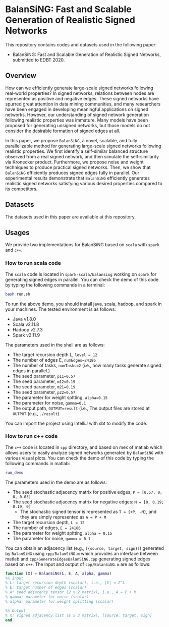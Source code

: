 # BalanSiNG: Fast and Scalable Generation of Realistic Signed Networks

This repository contains codes and datasets used in the following paper:
* BalanSiNG: Fast and Scalable Generation of Realistic Signed Networks, submitted to EDBT 2020.

## Overview
How can we efficiently generate large-scale signed networks following real-world properties?
In signed networks, relations between nodes are represented as positive and negative edges.
These signed networks have spurred great attention in data mining  communities, and many researchers have been engaged in developing meaningful applications on signed networks.
However, our understanding of signed network generation following realistic properties was immature.
Many models have been proposed for generating unsigned networks, but those models do not consider the desirable formation of signed edges at all.

In this paper, we propose `BalanSiNG`, a novel, scalable, and fully parallelizable method for generating large-scale signed networks following realistic properties.
We first identify a self-similar balanced structure observed from a real signed network, and then simulate the self-similarity via Kronecker product.
Furthermore, we propose noise and weight techniques to produce practical signed networks.
Then, we show that `BalanSiNG` efficiently produces signed edges fully in parallel.
Our experimental results demonstrate that `BalanSiNG` efficiently generates realistic signed networks satisfying various desired properties compared to its competitors.

## Datasets
The datasets used in this paper are available at this repository. 

## Usages
We provide two implementations for BalanSiNG based on `scala` with `spark` and `c++`.

### How to run scala code
The `scala` code is located in `spark-scala/balansing` working on `spark` for generating signed edges in parallel.
You can check the demo of this code by typing the following commands in a terminal:
```bash
bash run.sh
```
To run the above demo, you should install java, scala, hadoop, and spark in your machines. The tested environment is as follows:
* Java v1.8.0
* Scala v2.11.8
* Hadoop v2.7.3
* Spark v2.11.9

The parameters used in the shell are as follows:
* The target recursion depth L, `level = 12`
* The number of edges E, `numEdges=24186`
* The number of tasks, `numTasks=2` (i.e., how many tasks generate signed edges in parallel.)
* The seed parameter, `p11=0.57`
* The seed parameter, `m12=0.19`
* The seed parameter, `m21=0.19`
* The seed parameter, `p22=0.57`
* The parameter for weight spltting, `alpha=0.15`
* The parameter for noise, `gamma=0.1`
* The output path, `OUTPUT=result` (i.e., The output files are stored at `OUTPUT` (e.g., `./result`). 

You can import the project using IntelliJ with sbt to modify the code. 

### How to run c++ code
The `c++` code is located in `cpp` directory, and based on mex of matlab which allows users to easily analyze signed networks generated by `BalanSiNG` with various visual plots. 
You can check the demo of this code by typing the following commands in matlab:
```matlab
run_demo
```
The parameters used in the demo are as follows:
* The seed stochastic adjacency matrix for positive edges, `P = [0.57, 0; 0, 0.05]`
* The seed stochastic adjacency matrix for negative edges: `M = [0, 0.19; 0.19, 0]`
    * The stochastic signed tensor is represented as `T = {+P, -M}`, and they are simply represented as `A = P + M`
* The target recursion depth, `L = 12`
* The number of edges, `E = 24186`
* The parameter for weight spltting, `alpha = 0.15`
* The parameter for noise, `gamma = 0.1`

You can obtain an adjacency list (e.g., `[{source, target, sign}]`) generated by `BalanSiNG` using `cpp/BalanSiNG.m` which provides an interface between matlab and `cpp/GenerateEdgesBalanSiNG.cpp` generating signed edges based on `c++`.
The input and output of `cpp/BalanSiNG.m` are as follows:

```matlab
function [X] = BalanSiNG(L, E, A, alpha, gamma)
%% Input
% L: target recursion depth (scalar), i.e., |V| = 2^L
% E: target number of edges (scalar)
% A: seed adjacency tensor (2 x 2 matrix), i.e., A = P + M
% gamma: parameter for noise (scalar)
% alpha: parameter for weight splitting (scalar)

%% Output
% X: signed adjacency list (E x 3 matrix), [source, target, sign]
end
```
